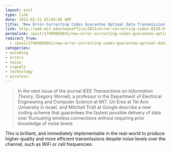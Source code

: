 ```yaml
---
layout: post
type: link
date: 2012-02-21 03:03:05 GMT
title: "New Error-Correcting Codes Guarantee Optimal Data Transmission Rates"
link: http://web.mit.edu/newsoffice/2012/error-correcting-codes-0210.html
permalink: /post/17989056041/new-error-correcting-codes-guarantee-optimal-data
redirect_from: 
  - /post/17989056041/new-error-correcting-codes-guarantee-optimal-data
categories:
- encoding
- errors
- noise
- signals
- technology
- wireless
---
```

<blockquote>In the next issue of the journal <i>IEEE Transactions on Information Theory</i>, Gregory Wornell, a professor in the Department of Electrical Engineering and Computer Science at MIT, Uri Erez at Tel Aviv University in Israel, and Mitchell Trott at Google describe a new coding scheme that guarantees the fastest possible delivery of data over fluctuating wireless connections without requiring prior knowledge of noise levels.</blockquote>
<p>This is brilliant, and immediately implementable in the real-world to produce higher-quality and more efficient transmissions despite noise levels over the channel, such as WiFi or cell frequencies.</p>